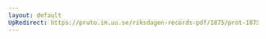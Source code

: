```yaml
---
layout: default
UpRedirect: https://pruto.im.uu.se/riksdagen-records-pdf/1875/prot-1875--ak--007/prot-1875--ak--007_022.pdf
---
```


